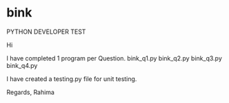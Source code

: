 # bink
PYTHON DEVELOPER TEST

Hi

I have completed 1 program per Question.
bink_q1.py
bink_q2.py
bink_q3.py
bink_q4.py

I have created a testing.py file for unit testing.

Regards,
Rahima
